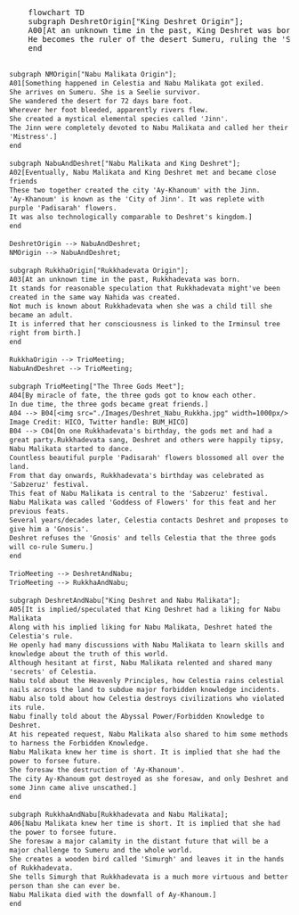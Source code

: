 <div class="py-5">
<section class="container-xxl">
<pre class="mermaid">
    flowchart TD
    subgraph DeshretOrigin["King Deshret Origin"];
    A00[At an unknown time in the past, King Deshret was born with the God name 'Amun'.
    He becomes the ruler of the desert Sumeru, ruling the 'Setekh' and the 'Hypostyle Desert']
    end

    subgraph NMOrigin["Nabu Malikata Origin"];
    A01[Something happened in Celestia and Nabu Malikata got exiled.
    She arrives on Sumeru. She is a Seelie survivor.
    She wandered the desert for 72 days bare foot.
    Wherever her foot bleeded, apparently rivers flew.
    She created a mystical elemental species called 'Jinn'.
    The Jinn were completely devoted to Nabu Malikata and called her their 'Mistress'.]
    end

    subgraph NabuAndDeshret["Nabu Malikata and King Deshret"];
    A02[Eventually, Nabu Malikata and King Deshret met and became close friends
    These two together created the city 'Ay-Khanoum' with the Jinn.
    'Ay-Khanoum' is known as the 'City of Jinn'. It was replete with purple 'Padisarah' flowers.
    It was also technologically comparable to Deshret's kingdom.]
    end

    DeshretOrigin --> NabuAndDeshret;
    NMOrigin --> NabuAndDeshret;

    subgraph RukkhaOrigin["Rukkhadevata Origin"];
    A03[At an unknown time in the past, Rukkhadevata was born.
    It stands for reasonable speculation that Rukkhadevata might've been created in the same way Nahida was created.
    Not much is known about Rukkhadevata when she was a child till she became an adult.
    It is inferred that her consciousness is linked to the Irminsul tree right from birth.]
    end

    RukkhaOrigin --> TrioMeeting;
    NabuAndDeshret --> TrioMeeting;

    subgraph TrioMeeting["The Three Gods Meet"];
    A04[By miracle of fate, the three gods got to know each other.
    In due time, the three gods became great friends.]
    A04 --> B04[<img src="./Images/Deshret_Nabu_Rukkha.jpg" width=1000px/> Image Credit: HICO, Twitter handle: BUM_HICO]
    B04 --> C04[On one Rukkhadevata's birthday, the gods met and had a great party.Rukkhadevata sang, Deshret and others were happily tipsy, Nabu Malikata started to dance.
    Countless beautiful purple 'Padisarah' flowers blossomed all over the land.
    From that day onwards, Rukkhadevata's birthday was celebrated as 'Sabzeruz' festival.
    This feat of Nabu Malikata is central to the 'Sabzeruz' festival.
    Nabu Malikata was called 'Goddess of Flowers' for this feat and her previous feats.
    Several years/decades later, Celestia contacts Deshret and proposes to give him a 'Gnosis'.
    Deshret refuses the 'Gnosis' and tells Celestia that the three gods will co-rule Sumeru.]
    end

    TrioMeeting --> DeshretAndNabu;
    TrioMeeting --> RukkhaAndNabu;

    subgraph DeshretAndNabu["King Deshret and Nabu Malikata"];
    A05[It is implied/speculated that King Deshret had a liking for Nabu Malikata
    Along with his implied liking for Nabu Malikata, Deshret hated the Celestia's rule.
    He openly had many discussions with Nabu Malikata to learn skills and knowledge about the truth of this world.
    Although hesitant at first, Nabu Malikata relented and shared many 'secrets' of Celestia.
    Nabu told about the Heavenly Principles, how Celestia rains celestial nails across the land to subdue major forbidden knowledge incidents.
    Nabu also told about how Celestia destroys civilizations who violated its rule.
    Nabu finally told about the Abyssal Power/Forbidden Knowledge to Deshret.
    At his repeated request, Nabu Malikata also shared to him some methods to harness the Forbidden Knowledge.
    Nabu Malikata knew her time is short. It is implied that she had the power to forsee future.
    She foresaw the destruction of 'Ay-Khanoum'.
    The city Ay-Khanoum got destroyed as she foresaw, and only Deshret and some Jinn came alive unscathed.]
    end

    subgraph RukkhaAndNabu[Rukkhadevata and Nabu Malikata];
    A06[Nabu Malikata knew her time is short. It is implied that she had the power to forsee future.
    She foresaw a major calamity in the distant future that will be a major challenge to Sumeru and the whole world.
    She creates a wooden bird called 'Simurgh' and leaves it in the hands of Rukkhadevata.
    She tells Simurgh that Rukkhadevata is a much more virtuous and better person than she can ever be.
    Nabu Malikata died with the downfall of Ay-Khanoum.]
    end

</pre>
</section>
</div>